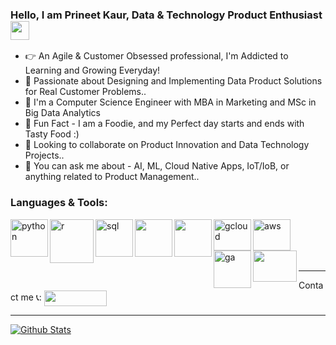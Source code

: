 ### Hello, I am Prineet Kaur, Data & Technology Product Enthusiast <img src="https://i.postimg.cc/1tgmyzsx/waving-hand-sign-1024.gif" width="30px">

- 👉  An Agile & Customer Obsessed professional, I'm Addicted to Learning and Growing Everyday!
- 🌱  Passionate about Designing and Implementing Data Product Solutions for Real Customer Problems..
- 👔  I'm a Computer Science Engineer with MBA in Marketing and MSc in Big Data Analytics
- 📣  Fun Fact - I am a Foodie, and my Perfect day starts and ends with Tasty Food :)
- 👯  Looking to collaborate on Product Innovation and Data Technology Projects..
- 💬  You can ask me about - AI, ML, Cloud Native Apps, IoT/IoB, or anything related to Product Management..

### Languages & Tools:

<img align="left" alt="python" width="60px" src="https://i.postimg.cc/bN9n26c6/logo-python.png" />
<img align="left" alt="r" width="70px" src="https://i.postimg.cc/SRNh1NRY/R-logo-svg.png" />
<img align="left" alt="sql" width="60px" src="https://i.postimg.cc/MG9zgR7W/SQL.jpg" />
<img align="left" height="60" width="60" src="https://i.postimg.cc/HnKh0pyg/1300px-Tableau-Software-logo.png" />
<img align="left" height="60" width="60" src="https://i.postimg.cc/zGYdq2w0/1200px-Power-bi-logo-black-svg.png" />
<img align="left" alt="gcloud" height="50" width="60px" src="https://i.postimg.cc/fyZx61Q9/Google-Cloud-logo-col.png" />
<img align="left" alt="aws" height="50" width="60px" src="https://i.postimg.cc/nr7P1yY9/AWS.png" />
<img align="left" alt="ga" width="60px" src="https://i.postimg.cc/QdWHJSRG/Google-analytics.jpg" />
<img align="left" height="50" width="70" src="https://i.postimg.cc/J076Csbm/SAS-logo.png" />




<br />
<br />
<br />
<br />

------

Contact me  📞:
  [<img align = "center" height="25" width="100" src ="https://img.shields.io/badge/linkedin-%230077B5.svg?&style=for-the-badge&logo=linkedin&logoColor=white" />][linkedin]

[linkedin]: https://www.linkedin.com/in/prineetkaur/

------

[![Github Stats](https://github-readme-stats.vercel.app/api?username=PrineetKaur&count_private=true&show_icons=true&theme=radical&hide_rank=false)](https://github.com/PrineetKaur/github-readme-stats)
